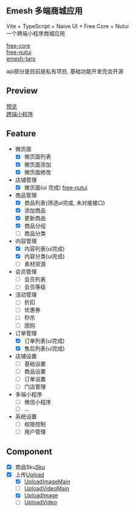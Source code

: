 ## Emesh 多端商城应用

Vite + TypeScript + Naive UI + Free Core + Nutui  
一个跨端小程序商城应用

[free-core](https://github.com/eamesh/free-core)  
[free-nutui](https://github.com/eamesh/free-nutui)  
[emesh-taro](https://github.com/eamesh/emesh-taro)  

api部分是目前是私有项目, 基础功能开发完会开源

## Preview

[预览](https://preview.v1.emesh.cc)  
[跨端小程序](https://github.com/eamesh/emesh-taro)

## Feature

- 微页面
  - [x] 微页面列表
  - [x] 微页面添加
  - [x] 微页面修改
- 店铺管理
  - [x] 微页面(ui 完成) [free-nutui](https://github.com/eamesh/free-nutui)
- 商品管理
  - [x] 商品列表(筛选ui完成, 未对接接口)
  - [x] 添加商品
  - [x] 更新商品
  - [x] 商品分组
  - [ ] 商品分类
- 内容管理
  - [x] 内容列表(ui完成)
  - [x] 内容分类(ui完成)
  - [ ] 素材资源
- 会员管理
  - [ ] 会员列表
  - [ ] 会员等级
- 活动管理
  - [ ] 折扣
  - [ ] 优惠券
  - [ ] 秒杀
  - [ ] 团购
- 订单管理
  - [x] 订单列表(ui完成)
  - [x] 售后列表(ui完成)
- 店铺设置
  - [ ] 基础设置
  - [ ] 商品设置
  - [ ] 订单设置
  - [ ] 门店管理
- 多端小程序
  - [ ] 微信小程序
  - [ ] ...
- 系统设置
  - [ ] 权限控制
  - [ ] 用户管理

## Component

- [x] 商品Sku[Sku](https://github.com/eamesh/emesh/tree/dev/src/components/sku)
- [x] 上传[Upload](https://github.com/eamesh/emesh/tree/dev/src/components/upload)
  - [x] [UploadImageMain](https://github.com/eamesh/emesh/blob/dev/src/components/upload/image/UploadImageMain.tsx)
  - [ ] [UploadVideoMain](https://github.com/eamesh/emesh/blob/dev/src/components/upload/video/UploadVideoMain.tsx)
  - [x] [UploadImage](https://github.com/eamesh/emesh/blob/dev/src/components/upload/image/UploadImage.tsx)
  - [ ] [UploadVideo](https://github.com/eamesh/emesh/blob/dev/src/components/upload/video/UploadVideo.tsx)
